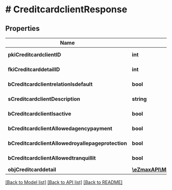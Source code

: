# # CreditcardclientResponse

## Properties

Name | Type | Description | Notes
------------ | ------------- | ------------- | -------------
**pkiCreditcardclientID** | **int** | The unique ID of the Creditcardclient |
**fkiCreditcarddetailID** | **int** | The unique ID of the Creditcarddetail |
**bCreditcardclientrelationIsdefault** | **bool** | Whether if it&#39;s an relationisdefault |
**sCreditcardclientDescription** | **string** | The description of the Creditcardclient |
**bCreditcardclientIsactive** | **bool** | Whether the creditcardclient is active or not |
**bCreditcardclientAllowedagencypayment** | **bool** | Whether if it&#39;s an allowedagencypayment |
**bCreditcardclientAllowedroyallepageprotection** | **bool** | Whether if it&#39;s an allowedroyallepageprotection |
**bCreditcardclientAllowedtranquillit** | **bool** | Whether if it&#39;s an allowedtranquillit |
**objCreditcarddetail** | [**\eZmaxAPI\Model\CreditcarddetailResponseCompound**](CreditcarddetailResponseCompound.md) |  |

[[Back to Model list]](../../README.md#models) [[Back to API list]](../../README.md#endpoints) [[Back to README]](../../README.md)
